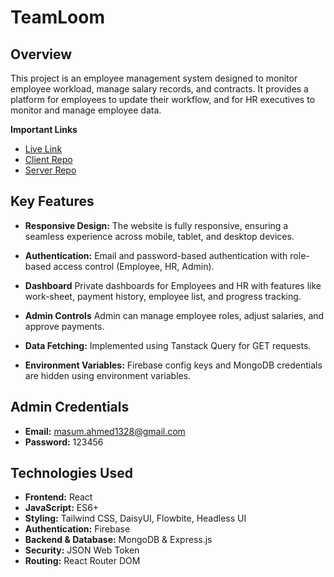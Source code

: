 # **TeamLoom**  

## **Overview**  
This project is an employee management system designed to monitor employee workload, manage salary records, and contracts. It provides a platform for employees to update their workflow, and for HR executives to monitor and manage employee data.

**Important Links** 
- [Live Link](https://teamloom-a1022.web.app)  
- [Client Repo](https://github.com/Programming-Hero-Web-Course4/b10a12-client-side-MasumAhmed19)  
- [Server Repo](https://github.com/Programming-Hero-Web-Course4/b10a12-server-side-MasumAhmed19)  


## **Key Features**  
- **Responsive Design:** The website is fully responsive, ensuring a seamless experience across mobile, tablet, and desktop devices.

- **Authentication:** Email and password-based authentication with role-based access control (Employee, HR, Admin).

- **Dashboard** Private dashboards for Employees and HR with features like work-sheet, payment history, employee list, and progress tracking.

- **Admin Controls** Admin can manage employee roles, adjust salaries, and approve payments.

- **Data Fetching:** Implemented using Tanstack Query for GET requests.

- **Environment Variables:** Firebase config keys and MongoDB credentials are hidden using environment variables.


## **Admin Credentials**  
- **Email:** masum.ahmed1328@gmail.com
- **Password:** 123456

## **Technologies Used**
- **Frontend:** React  
- **JavaScript:** ES6+  
- **Styling:** Tailwind CSS, DaisyUI, Flowbite, Headless UI
- **Authentication:** Firebase  
- **Backend & Database:** MongoDB & Express.js  
- **Security:** JSON Web Token  
- **Routing:** React Router DOM  



